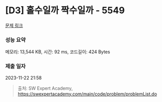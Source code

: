 # [D3] 홀수일까 짝수일까 - 5549 

[문제 링크](https://swexpertacademy.com/main/code/problem/problemDetail.do?contestProbId=AWWxpEDaAVoDFAW4) 

### 성능 요약

메모리: 13,544 KB, 시간: 92 ms, 코드길이: 424 Bytes

### 제출 일자

2023-11-22 21:58



> 출처: SW Expert Academy, https://swexpertacademy.com/main/code/problem/problemList.do